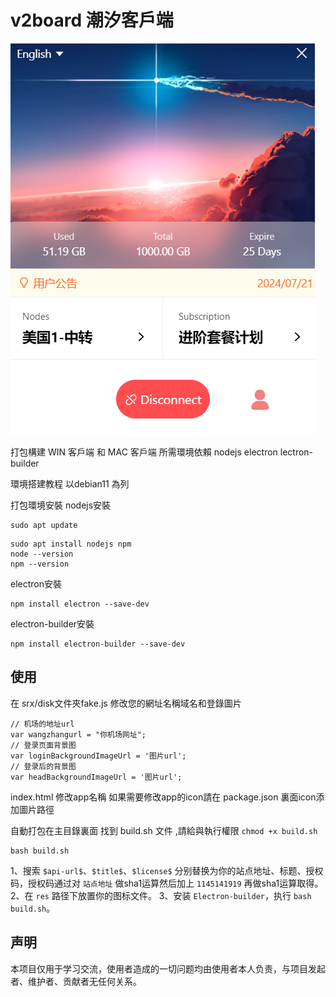 # v2board 潮汐客戶端

![image](https://github.com/edison22312/word/blob/main/Screenshot%202024-07-28%20222918.png)


打包構建 WIN 客戶端 和 MAC 客戶端
所需環境依賴
nodejs
electron
lectron-builder


環境搭建教程 以debian11 為列

打包環境安裝
nodejs安裝

```
sudo apt update

```

```
sudo apt install nodejs npm
node --version
npm --version
```

electron安裝

```
npm install electron --save-dev
```

electron-builder安裝

```
npm install electron-builder --save-dev
```

## 使用

在 srx/disk文件夾fake.js 修改您的網址名稱域名和登錄圖片

```
// 机场的地址url
var wangzhangurl = "你机场网址";
// 登录页面背景图
var loginBackgroundImageUrl = '图片url';
// 登录后的背景图
var headBackgroundImageUrl = '图片url';
```

index.html 修改app名稱
如果需要修改app的icon請在 package.json 裏面icon添加圖片路徑

自動打包在主目錄裏面 找到 build.sh 文件 ,請給與執行權限
`chmod +x build.sh`

```
bash build.sh
```





1、搜索 `$api-url$`、`$title$`、`$license$` 分别替换为你的站点地址、标题、授权码，授权码通过对 `站点地址` 做sha1运算然后加上 `1145141919` 再做sha1运算取得。
2、在 `res` 路径下放置你的图标文件。
3、安装 `Electron-builder`，执行 `bash build.sh`。

## 声明

本项目仅用于学习交流，使用者造成的一切问题均由使用者本人负责，与项目发起者、维护者、贡献者无任何关系。

